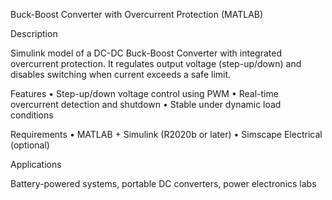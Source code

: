 Buck-Boost Converter with Overcurrent Protection (MATLAB)

Description

Simulink model of a DC-DC Buck-Boost Converter with integrated overcurrent protection. It regulates output voltage (step-up/down) and disables switching when current exceeds a safe limit.

Features
	•	Step-up/down voltage control using PWM
	•	Real-time overcurrent detection and shutdown
	•	Stable under dynamic load conditions

Requirements
	•	MATLAB + Simulink (R2020b or later)
	•	Simscape Electrical (optional)

Applications

Battery-powered systems, portable DC converters, power electronics labs
